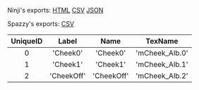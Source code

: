 Ninji's exports: [HTML](https://wuffs.org/acnh/bcsv_140/html/CharaMakeCheekTypeParam.html) [CSV](https://wuffs.org/acnh/bcsv_140/csv/CharaMakeCheekTypeParam.csv) [JSON](https://wuffs.org/acnh/bcsv_140/json/CharaMakeCheekTypeParam.json)

Spazzy's exports: [CSV](JSON)

| UniqueID | Label | Name | TexName |
|:--:|:--:|:--:|:--:|
| 0 | 'Cheek0' | 'Cheek0' | 'mCheek_Alb.0' | 
| 1 | 'Cheek1' | 'Cheek1' | 'mCheek_Alb.1' | 
| 2 | 'CheekOff' | 'CheekOff' | 'mCheek_Alb.2' | 
